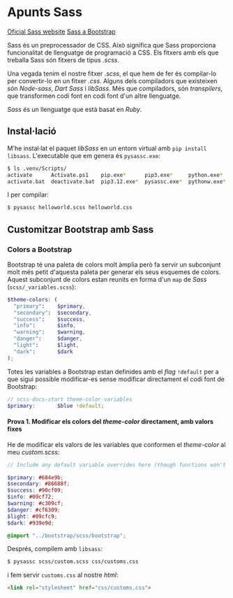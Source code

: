 # Apunts Sass

[Oficial Sass website](https://sass-lang.com/)
[Sass a Bootstrap](https://getbootstrap.com/docs/5.3/customize/sass/)

Sass és un preprocessador de CSS. Això significa que Sass proporciona funcionalitat de llenguatge de programació a CSS. Els fitxers amb els que treballa Sass són fitxers de tipus *.scss*.

Una vegada tenim el nostre fitxer *.scss*, el que hem de fer és compilar-lo per convertir-lo en un fitxer *.css*. Alguns dels compiladors que existeixen són *Node-sass*, *Dart Sass* i *libSass*. Més que compiladors, són *transpilers*, que transformen codi font en codi font d'un altre llenguatge.

*Sass* és un llenguatge que està basat en *Ruby*.

## Instal·lació
M'he instal·lat el paquet *libSass* en un entorn virtual amb `pip install libsass`. L'executable que em genera és `pysassc.exe`:

```bash
$ ls .venv/Scripts/
activate      Activate.ps1    pip.exe*      pip3.exe*     python.exe*
activate.bat  deactivate.bat  pip3.12.exe*  pysassc.exe*  pythonw.exe*
```

I per compilar:

```bash
$ pysassc helloworld.scss helloworld.css
```

## Customitzar Bootstrap amb Sass

### Colors a Bootstrap

Bootstrap té una paleta de colors molt àmplia però fa servir un subconjunt molt més petit d'aquesta paleta per generar els seus esquemes de colors. Aquest subconjunt de colors estan reunits en forma d'un `map` de *Sass* (`scss/_variables.scss`):

```scss
$theme-colors: (
  "primary":    $primary,
  "secondary":  $secondary,
  "success":    $success,
  "info":       $info,
  "warning":    $warning,
  "danger":     $danger,
  "light":      $light,
  "dark":       $dark
);
```

Totes les variables a Bootstrap estan definides amb el *flag* `!default` per a que sigui possible modificar-es sense modificar directament el codi font de Bootstrap:

```scss
// scss-docs-start theme-color-variables
$primary:       $blue !default;
```

#### Prova 1. Modificar els colors del *theme-color* directament, amb valors fixes

He de modificar els valors de les variables que conformen el *theme-color* al meu *custom.scss*:

```scss
// Include any default variable overrides here (though functions won't be available)

$primary: #684e9b;
$secondary: #86688f;
$success: #90cf09;
$info: #09cf72;
$warning: #c309cf;
$danger: #cf6309;
$light: #09cfc9;
$dark: #939e9d;

@import "../bootstrap/scss/bootstrap";
```

Després, compilem amb `libsass`:

```bash
$ pysassc scss/custom.scss css/customs.css
```

i fem servir `customs.css` al nostre *html*:

```html
<link rel="stylesheet" href="css/customs.css">
```

